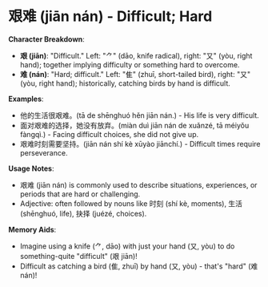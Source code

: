 # **艰难 (jiān nán) - Difficult; Hard**

**Character Breakdown**:  
- **艰 (jiān)**: "Difficult." Left: "⺈" (dāo, knife radical), right: "又" (yòu, right hand); together implying difficulty or something hard to overcome.  
- **难 (nán)**: "Hard; difficult." Left: "隹" (zhuī, short-tailed bird), right: "又" (yòu, right hand); historically, catching birds by hand is difficult.

**Examples**:  
- 他的生活很艰难。(tā de shēnghuó hěn jiān nán.) - His life is very difficult.  
- 面对艰难的选择，她没有放弃。(miàn duì jiān nán de xuǎnzé, tā méiyǒu fàngqì.) - Facing difficult choices, she did not give up.  
- 艰难时刻需要坚持。(jiān nán shí kè xūyào jiānchí.) - Difficult times require perseverance.

**Usage Notes**:  
- 艰难 (jiān nán) is commonly used to describe situations, experiences, or periods that are hard or challenging.  
- Adjective: often followed by nouns like 时刻 (shí kè, moments), 生活 (shēnghuó, life), 抉择 (juézé, choices).

**Memory Aids**:  
- Imagine using a knife (⺈, dāo) with just your hand (又, yòu) to do something-quite "difficult" (艰 jiān)!  
- Difficult as catching a bird (隹, zhuī) by hand (又, yòu) - that's "hard" (难 nán)!